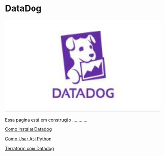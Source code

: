 # DataDog
 

<img src="https://github.com/tbarcelar/DataDog/blob/main/datadog-log.JPG" width="950" height="300">



Essa pagina está em construção ............


<a href="https://github.com/tbarcelar/DataDog/tree/main/instalacao"> Como instalar Datadog

Como Usar Api Python <a href="https://github.com/tbarcelar/DataDog/tree/main/apidatadog"> 

Terraform com Datadog <a href="https://github.com/tbarcelar/DataDog/tree/main/terraform%20no%20datadog">


